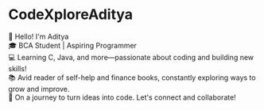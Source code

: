 # CodeXploreAditya
👋 Hello! I'm Aditya <br> 🎓 BCA Student | Aspiring Programmer  <br> 💻 Learning C, Java, and more—passionate about coding and building new skills! <br> 📚 Avid reader of self-help and finance books, constantly exploring ways to grow and improve. <br> 🚀 On a journey to turn ideas into code. Let's connect and collaborate!
